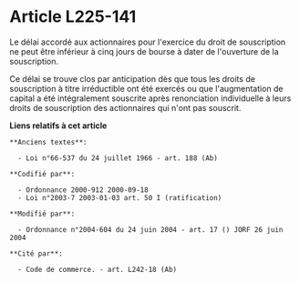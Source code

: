# Article L225-141

Le délai accordé aux actionnaires pour l'exercice du droit de souscription ne peut être inférieur à cinq jours de bourse à
dater de l'ouverture de la souscription.

Ce délai se trouve clos par anticipation dès que tous les droits de souscription à titre irréductible ont été exercés ou que
l'augmentation de capital a été intégralement souscrite après renonciation individuelle à leurs droits de souscription des
actionnaires qui n'ont pas souscrit.

**Liens relatifs à cet article**

	**Anciens textes**:

	  - Loi n°66-537 du 24 juillet 1966 - art. 188 (Ab)

	**Codifié par**:

	  - Ordonnance 2000-912 2000-09-18
	  - Loi n°2003-7 2003-01-03 art. 50 I (ratification)

	**Modifié par**:

	  - Ordonnance n°2004-604 du 24 juin 2004 - art. 17 () JORF 26 juin 2004

	**Cité par**:

	  - Code de commerce. - art. L242-18 (Ab)
